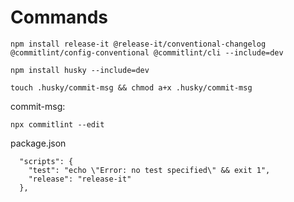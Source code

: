 # Commands

```npm
npm install release-it @release-it/conventional-changelog @commitlint/config-conventional @commitlint/cli --include=dev
```

```npm
npm install husky --include=dev
```

```
touch .husky/commit-msg && chmod a+x .husky/commit-msg
```

commit-msg:
```
npx commitlint --edit
```

package.json
```
  "scripts": {
    "test": "echo \"Error: no test specified\" && exit 1",
    "release": "release-it"
  },
```